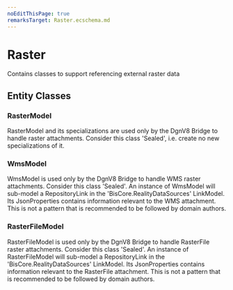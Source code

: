 ```yaml
---
noEditThisPage: true
remarksTarget: Raster.ecschema.md
---
```


# Raster

Contains classes to support referencing external raster data

## Entity Classes

### RasterModel

RasterModel and its specializations are used only by the DgnV8 Bridge to handle raster attachments. Consider this class 'Sealed', i.e. create no new specializations of it.

### WmsModel

WmsModel is used only by the DgnV8 Bridge to handle WMS raster attachments. Consider this class 'Sealed'. An instance of WmsModel will sub-model a RepositoryLink in the 'BisCore.RealityDataSources' LinkModel.  Its JsonProperties contains information relevant to the WMS attachment. This is not a pattern that is recommended to be followed by domain authors.

### RasterFileModel

RasterFileModel is used only by the DgnV8 Bridge to handle RasterFile raster attachments. Consider this class 'Sealed'. An instance of RasterFileModel will sub-model a RepositoryLink in the 'BisCore.RealityDataSources' LinkModel.  Its JsonProperties contains information relevant to the RasterFile attachment. This is not a pattern that is recommended to be followed by domain authors.
